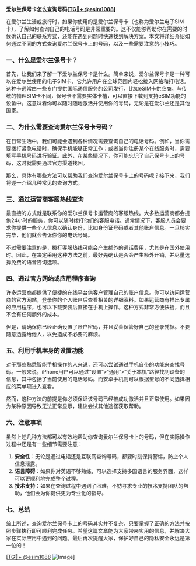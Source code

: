 **爱尔兰保号卡怎么查询号码[[TG💪+ @esim1088](https://t.me/s/esim1088)]**

在爱尔兰生活或旅行时，如果你使用的是爱尔兰保号卡（也称为爱尔兰电子SIM卡），了解如何查询自己的电话号码是非常重要的。这不仅能够帮助你在需要的时候确认自己的联系方式，还能在遇到问题时快速找到解决方案。本文将详细介绍如何通过不同的方式查询爱尔兰保号卡上的号码，以及一些需要注意的小技巧。

### 一、什么是爱尔兰保号卡？

首先，让我们来了解一下爱尔兰保号卡是什么。简单来说，爱尔兰保号卡是一种可以在爱尔兰使用的电子SIM卡，它允许用户在全球范围内轻松接入网络和打电话。这种卡通常由一些专门提供国际通信服务的公司发行，比如eSIM卡供应商。与传统的物理SIM卡不同，保号卡不需要实体卡槽，可以直接下载到支持eSIM功能的设备中。这意味着你可以随时随地激活并使用你的号码，无论是在爱尔兰还是其他国家。

### 二、为什么需要查询爱尔兰保号卡号码？

在日常生活中，我们可能会遇到各种情况需要查询自己的电话号码。例如，当你需要拨打紧急电话时，确保手机能够正常工作；或者当你注册某个在线服务时，需要填写手机号码进行验证。此外，在某些情况下，你可能忘记了自己保号卡上的号码，这时就需要通过官方渠道找回。

那么，具体有哪些方法可以帮助我们查询爱尔兰保号卡上的号码呢？接下来，我们将逐一介绍几种常见的查询方式。

### 三、通过运营商客服热线查询

最直接的方式就是联系你的爱尔兰保号卡运营商的客服热线。大多数运营商都会提供24小时的服务，你可以随时拨打他们的客服电话。通常情况下，客服人员会要求你提供一些个人信息以确认身份，比如身份证号码或者其他账户信息。一旦核实完毕，他们就会告诉你你的电话号码。

不过需要注意的是，拨打客服热线可能会产生额外的通话费用，尤其是在国外使用时。因此，在决定采用这种方法之前，最好先确认是否会产生额外开销，并尽量选择免费的语音咨询选项。

### 四、通过官方网站或应用程序查询

许多运营商都提供了便捷的在线平台供客户管理自己的账户信息。你可以访问运营商的官方网站，登录你的个人账户后查看相关的详细资料。如果运营商有推出专属的应用程序，也可以下载安装后直接在手机上操作。这种方式非常方便快捷，而且不会有任何额外的成本。

但是，请确保你已经正确设置了账户密码，并且妥善保管好自己的登录凭据。不要随意透露给他人，以免造成不必要的麻烦。

### 五、利用手机本身的设置功能

对于那些熟悉智能手机操作的人来说，还可以尝试通过手机自带的功能来查找号码。一般来说，iPhone用户可以通过“设置”>“通用”>“关于本机”路径找到设备的信息，其中包括了当前使用的电话号码。而安卓手机则可以根据型号的不同选择相应的菜单项进入查看。

然而，这种方法的前提是你必须保证该号码已经被成功激活并且正常使用。如果因为某种原因导致无法正常显示，建议尝试其他途径获取帮助。

### 六、注意事项

虽然上述几种方法都可以有效地帮助你查询爱尔兰保号卡上的号码，但在实际操作过程中还是有一些细节需要注意：

1. **安全性**：无论是通过电话还是互联网查询号码，都要时刻保持警惕，防止个人信息泄露。
2. **语言障碍**：如果你对英语不够熟练，可以选择支持多国语言的服务界面，这样可以更顺利地完成整个过程。
3. **技术支持**：如果在查询过程中遇到了困难，不妨寻求专业的技术支持团队的帮助，他们会为你提供更为专业化的指导。

### 七、总结

综上所述，查询爱尔兰保号卡上的号码其实并不复杂，只要掌握了正确的方法并按照步骤执行即可顺利完成任务。希望这篇文章能为大家带来实用的信息，并解决大家在实际应用中遇到的问题。最后再次提醒大家，保护好自己的隐私安全永远是第一位的！

[[TG💪+ @esim1088](https://t.me/s/esim1088) ![Image](https://i.postimg.cc/4NQfJmqS/Snipaste-2025-05-13-00-14-12.png)]